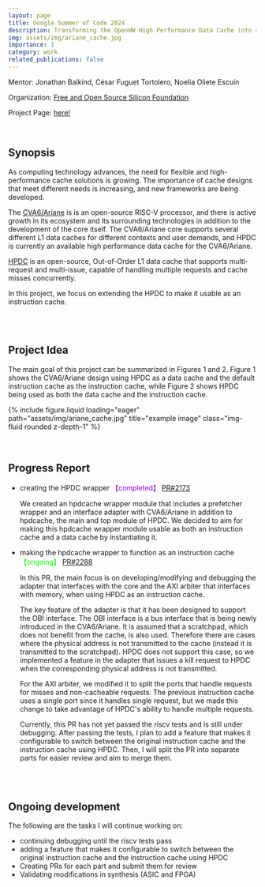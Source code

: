 ```yaml
---
layout: page
title: Google Summer of Code 2024
description: Transforming the OpenHW High Performance Data Cache into a High Performance Instruction Cache
img: assets/img/ariane_cache.jpg
importance: 1
category: work
related_publications: false
---
```


Mentor: Jonathan Balkind, César Fuguet Tortolero, Noelia Oliete Escuín

Organization: [Free and Open Source Silicon Foundation](https://fossi-foundation.org/)

Project Page: [here!](https://summerofcode.withgoogle.com/programs/2024/projects/zTms74CY)

<br>

## Synopsis

As computing technology advances, the need for flexible and high-performance cache solutions is growing. The importance of cache designs that meet different needs is increasing, and new frameworks are being developed.

The [CVA6/Ariane](https://github.com/openhwgroup/cva6) is  is an open-source RISC-V processor, and there is active growth in its ecosystem and its surrounding technologies in addition to the development of the core itself. The CVA6/Ariane core supports several different L1 data caches for different contexts and user demands, and HPDC is currently an available high performance data cache for the CVA6/Ariane.

[HPDC](https://github.com/openhwgroup/cv-hpdcache) is an open-source, Out-of-Order L1 data cache that supports multi-request and multi-issue, capable of handling multiple requests and cache misses concurrently.

In this project, we focus on extending the HPDC to make it usable as an instruction cache.

<br>
<br>

## Project Idea
The main goal of this project can be summarized in Figures 1 and 2. Figure 1 shows the CVA6/Ariane design using HPDC as a data cache and the default instruction cache as the instruction cache, while Figure 2 shows HPDC being used as both the data cache and the instruction cache.

<div class="row">
    <div class="col-sm mt-3 mt-md-0">
        {% include figure.liquid loading="eager" path="assets/img/ariane_cache.jpg" title="example image" class="img-fluid rounded z-depth-1" %}
    </div>
</div>


<br>
<br>

## Progress Report

- creating the HPDC wrapper <span style="color: darkviolet; ">【completed】</span> [PR#2173](https://github.com/openhwgroup/cva6/pull/2173)

    We created an hpdcache wrapper module that includes a prefetcher wrapper and an interface adapter with CVA6/Ariane in addition to hpdcache, the main and top module of HPDC.
    We decided to aim for making this hpdcache wrapper module usable as both an instruction cache and a data cache by instantiating it.

- making the hpdcache wrapper to function as an instruction cache <span style="color: lime; ">【ongoing】</span> [PR#2288](https://github.com/openhwgroup/cva6/pull/2288)

	In this PR, the main focus is on developing/modifying and debugging the adapter that interfaces with the core and the AXI arbiter that interfaces with memory, when using HPDC as an instruction cache.

    The key feature of the adapter is that it has been designed to support the OBI interface. The OBI interface is a bus interface that is being newly introduced in the CVA6/Ariane. It is assumed that a scratchpad, which does not benefit from the cache, is also used. Therefore there are cases where the physical address is not transmitted to the cache (instead it is transmitted to the scratchpad). HPDC does not support this case, so we implemented a feature in the adapter that issues a kill request to HPDC when the corresponding physical address is not transmitted.

    For the AXI arbiter, we modified it to split the ports that handle requests for misses and non-cacheable requests. The previous instruction cache uses a single port since it handles single request, but we made this change to take advantage of HPDC's ability to handle multiple requests.

    Currently, this PR has not yet passed the riscv tests and is still under debugging. After passing the tests, I plan to add a feature that makes it configurable to switch between the original instruction cache and the instruction cache using HPDC. Then, I will split the PR into separate parts for easier review and aim to merge them.


<br>
<br>


## Ongoing development

The following are the tasks I will continue working on:
- continuing debugging until the riscv tests pass
- adding a feature that makes it configurable to switch between the original instruction cache and the instruction cache using HPDC
- Creating PRs for each part and submit them for review
- Validating modifications in synthesis (ASIC and FPGA)
